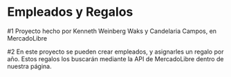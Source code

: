 # Empleados y Regalos

#1 Proyecto hecho por Kenneth Weinberg Waks y Candelaria Campos, en MercadoLibre

#2 En este proyecto se pueden crear empleados, y asignarles un regalo por año. Estos regalos los buscarán mediante la API de MercadoLibre dentro de nuestra página.

